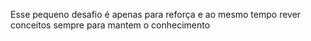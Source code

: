 Esse pequeno desafio é apenas para reforça e ao mesmo tempo rever conceitos sempre para mantem o conhecimento
